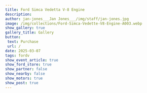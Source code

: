 ```yaml
---
title: Ford Simca Vedetta V-8 Engine
description: 
author: jan-jones___Jan Jones___/img/staff/jan-jones.jpg
image: /img/collections/Ford-Simca-Vedette-V8-Engine-A003.webp
show_gallery: true
gallery_title: Gallery
button: 
 text: Purchase
 url: /
date: 2025-03-07
tags: fordv
show_event_article: true
show_ford_store: true
show_partner: false
show_nearby: false
show_motors: true
show_post: true
---
```


